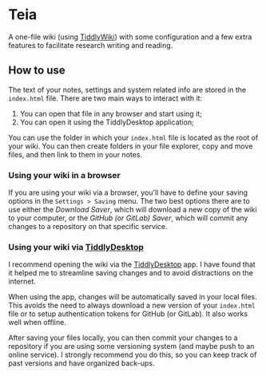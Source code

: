 # Teia

A one-file wiki (using [TiddlyWiki](https://tiddlywiki.com/)) with some configuration and a few extra features to facilitate research writing and reading.

## How to use

The text of your notes, settings and system related info are stored in the `index.html` file. There are two main ways to interact with it:

1. You can open that file in any browser and start using it;
2. You can open it using the TiddlyDesktop application;

You can use the folder in which your `index.html` file is located as the root of your wiki. You can then create folders in your file explorer, copy and move files, and then link to them in your notes.

### Using your wiki in a browser

If you are using your wiki via a browser, you'll have to define your saving options in the `Settings > Saving` menu. The two best options there are to use either the *Download Saver*, which will download a new copy of the wiki to your computer, or the *GitHub (or GitLab) Saver*, which will commit any changes to a repository on that specific service.

### Using your wiki via [TiddlyDesktop](https://tiddlywiki.com/static/TiddlyDesktop.html)

I recommend opening the wiki via the [TiddlyDesktop](https://tiddlywiki.com/static/TiddlyDesktop.html) app. I have found that it helped me to streamline saving changes and to avoid distractions on the internet.

 When using the app, changes will be automatically saved in your local files. This avoids the need to always download a new version of your `index.html` file or to setup authentication tokens for GitHub (or GitLab). It also works well when offline.

After saving your files locally, you can then commit your changes to a repository if you are using some versioning system (and maybe push to an online service). I strongly recommend you do this, so you can keep track of past versions and have organized back-ups.
